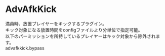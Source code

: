 # AdvAfkKick
満員時、放置プレイヤーをキックするプラグイン。<br>
キック対象になる放置時間をconfigファイルより分単位で指定可能。<br>
以下のパーミッションを所持しているプレイヤーはキック対象から除外されます。<br>
advafkkick.bypass

